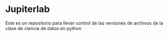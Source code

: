 # Jupiterlab
Este es un repositorio para llevar control de las versiones de archivos de la clase de ciencia de datos en python
